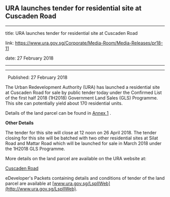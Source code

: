 ## URA launches tender for residential site at Cuscaden Road
---
title: URA launches tender for residential site at Cuscaden Road

link: https://www.ura.gov.sg/Corporate/Media-Room/Media-Releases/pr18-11

date: 27 February 2018

---

---------------------------------------------------------

  Published: 27 February 2018

The Urban Redevelopment Authority (URA) has launched a residential site at Cuscaden Road for sale by public tender today under the Confirmed List of the first half 2018 (1H2018) Government Land Sales (GLS) Programme. This site can potentially yield about 170 residential units.  
  
Details of the land parcel can be found in [Annex 1](https://www.ura.gov.sg/-/media/Corporate/Media-Room/2018/Feb/pr18-11a.pdf) .  
  
**Other Details**  
  
The tender for this site will close at 12 noon on 26 April 2018. The tender closing for this site will be batched with two other residential sites at Silat Road and Mattar Road which will be launched for sale in March 2018 under the 1H2018 GLS Programme.  
  
More details on the land parcel are available on the URA website at:  
  
[Cuscaden Road](https://www.ura.gov.sg/Corporate/Land-Sales/Sites-For-Tender)  
  
eDeveloper's Packets containing details and conditions of tender of the land parcel are available at [www.ura.gov.sg/LspIIWeb](http://www.ura.gov.sg/LspIIWeb).